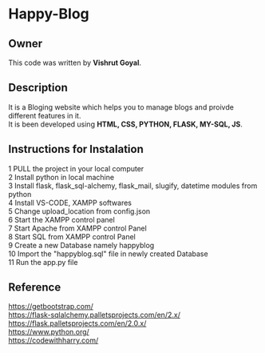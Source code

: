 # Happy-Blog

## Owner

This code was written by **Vishrut Goyal**.


## Description

It is a Bloging website which helps you to manage blogs and proivde different features in it.<br>
It is been developed using **HTML, CSS, PYTHON, FLASK, MY-SQL, JS**.

## Instructions for Instalation

1 PULL the project in your local computer<br>
2 Install python in local machine<br>
3 Install flask, flask_sql-alchemy, flask_mail, slugify, datetime modules from python<br>
4 Install VS-CODE, XAMPP softwares<br>
5 Change upload_location from config.json<br>
6 Start the XAMPP control panel<br>
7 Start Apache from XAMPP control Panel<br>
8 Start SQL from XAMPP control Panel<br>
9 Create a new Database namely happyblog<br>
10 Import the "happyblog.sql" file in newly created Database<br>
11 Run the app.py file<br>

## Reference

https://getbootstrap.com/<br>
https://flask-sqlalchemy.palletsprojects.com/en/2.x/<br>
https://flask.palletsprojects.com/en/2.0.x/<br>
https://www.python.org/<br>
https://codewithharry.com/
